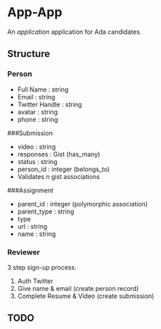 # App-App
An *application* application for Ada candidates.


## Structure

### Person
- Full Name : string
- Email : string
- Twitter Handle : string
- avatar         : string
- phone          : string
  
###Submission
- video  : string
- responses : Gist (has_many)
- status : string
- person_id : integer (belongs_to)
- Validates n gist associations

###Assignment
- parent_id   : integer (polymorphic association)
- parent_type : string
- type
- url         : string  
- name        : string
  
### Reviewer

3 step sign-up process.

1. Auth Twitter
2. Give name & email (create person record)
3. Complete Resume & Video (create submission)

## TODO
